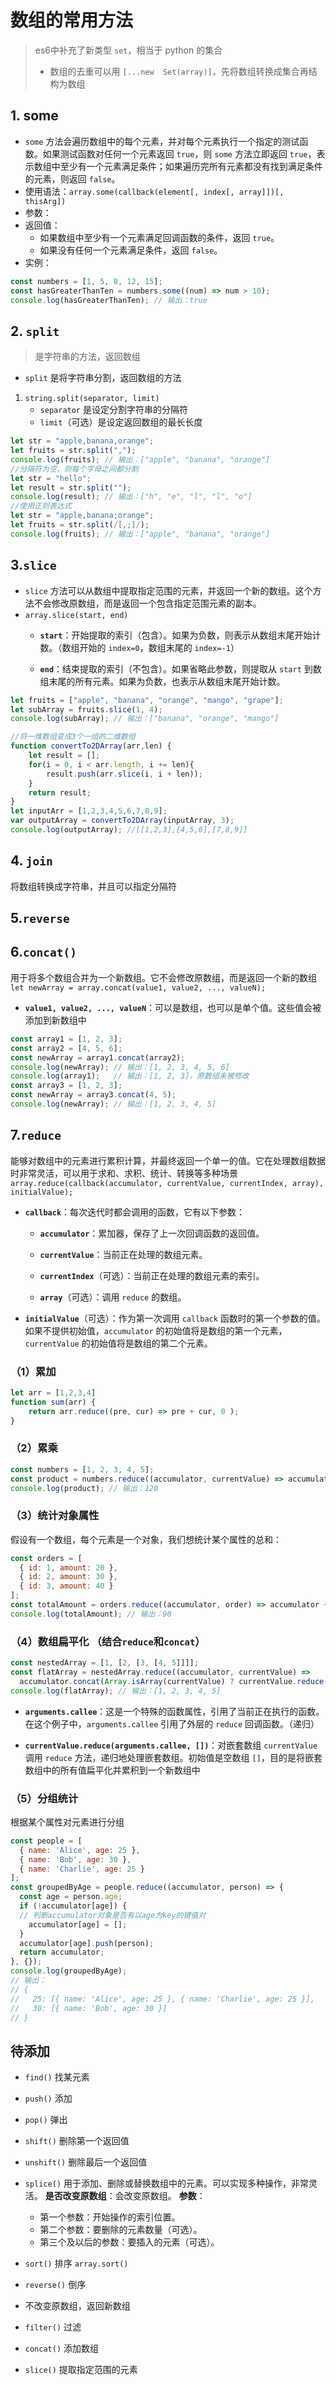 # 数组的常用方法
> es6中补充了新类型 `set`，相当于 python 的集合
> - 数组的去重可以用 `[...new  Set(array)]`，先将数组转换成集合再结构为数组
## 1. some
- `some` 方法会遍历数组中的每个元素，并对每个元素执行一个指定的测试函数。如果测试函数对任何一个元素返回 `true`，则 `some` 方法立即返回 `true`，表示数组中至少有一个元素满足条件；如果遍历完所有元素都没有找到满足条件的元素，则返回 `false`。
- 使用语法：`array.some(callback(element[, index[, array]])[, thisArg])`
- 参数：
-  返回值：
	-   如果数组中至少有一个元素满足回调函数的条件，返回 `true`。
	-   如果没有任何一个元素满足条件，返回 `false`。
- 实例：
```js
const numbers = [1, 5, 8, 12, 15];
const hasGreaterThanTen = numbers.some((num) => num > 10);
console.log(hasGreaterThanTen); // 输出：true
```
## 2. `split`
>是字符串的方法，返回数组
- `split` 是将字符串分割，返回数组的方法
1. `string.split(separator, limit)` 
	- `separator` 是设定分割字符串的分隔符
	- `limit`（可选）是设定返回数组的最长长度
```js
let str = "apple,banana,orange";
let fruits = str.split(",");
console.log(fruits); // 输出：["apple", "banana", "orange"]
//分隔符为空，则每个字母之间都分割
let str = "hello";
let result = str.split("");
console.log(result); // 输出：["h", "e", "l", "l", "o"]
//使用正则表达式
let str = "apple,banana;orange";
let fruits = str.split(/[,;]/);
console.log(fruits); // 输出：["apple", "banana", "orange"]
```
## 3.`slice`
- `slice` 方法可以从数组中提取指定范围的元素，并返回一个新的数组。这个方法不会修改原数组，而是返回一个包含指定范围元素的副本。
- `array.slice(start, end)`
	-  **`start`**：开始提取的索引（包含）。如果为负数，则表示从数组末尾开始计数。（数组开始的 `index=0`，数组末尾的 `index=-1`）
    
	-   **`end`**：结束提取的索引（不包含）。如果省略此参数，则提取从 `start` 到数组末尾的所有元素。如果为负数，也表示从数组末尾开始计数。
```js
let fruits = ["apple", "banana", "orange", "mango", "grape"];
let subArray = fruits.slice(1, 4);
console.log(subArray); // 输出：["banana", "orange", "mango"]

//将一维数组变成3个一组的二维数组
function convertTo2DArray(arr,len) {
	let result = [];
	for(i = 0, i < arr.length, i += len){
		result.push(arr.slice(i, i + len));
	}
	return result;
}
let inputArr = [1,2,3,4,5,6,7,8,9];
var outputArray = convertTo2DArray(inputArray, 3); 
console.log(outputArray); //[[1,2,3],[4,5,6],[7,8,9]]
```

## 4. `join`
将数组转换成字符串，并且可以指定分隔符

## 5.`reverse`

## 6.`concat()`
用于将多个数组合并为一个新数组。它不会修改原数组，而是返回一个新的数组
`let newArray = array.concat(value1, value2, ..., valueN);`
- **`value1, value2, ..., valueN`**：可以是数组，也可以是单个值。这些值会被添加到新数组中
```js
const array1 = [1, 2, 3];
const array2 = [4, 5, 6];
const newArray = array1.concat(array2);
console.log(newArray); // 输出：[1, 2, 3, 4, 5, 6]
console.log(array1);   // 输出：[1, 2, 3]，原数组未被修改
const array3 = [1, 2, 3];
const newArray = array3.concat(4, 5);
console.log(newArray); // 输出：[1, 2, 3, 4, 5]
```

## 7.`reduce`
能够对数组中的元素进行累积计算，并最终返回一个单一的值。它在处理数组数据时非常灵活，可以用于求和、求积、统计、转换等多种场景
`array.reduce(callback(accumulator, currentValue, currentIndex, array), initialValue);`
-   **`callback`**：每次迭代时都会调用的函数，它有以下参数：
    
    -   **`accumulator`**：累加器，保存了上一次回调函数的返回值。
        
    -   **`currentValue`**：当前正在处理的数组元素。
        
    -   **`currentIndex`**（可选）：当前正在处理的数组元素的索引。
        
    -   **`array`**（可选）：调用 `reduce` 的数组。
        
-   **`initialValue`**（可选）：作为第一次调用 `callback` 函数时的第一个参数的值。如果不提供初始值，`accumulator` 的初始值将是数组的第一个元素，`currentValue` 的初始值将是数组的第二个元素。
### （1）累加
```js
let arr = [1,2,3,4]
function sum(arr) {
	return arr.reduce((pre, cur) => pre + cur, 0 );
}
```
### （2）累乘
```js
const numbers = [1, 2, 3, 4, 5];
const product = numbers.reduce((accumulator, currentValue) => accumulator * currentValue, 1);
console.log(product); // 输出：120
```
### （3）统计对象属性
假设有一个数组，每个元素是一个对象，我们想统计某个属性的总和：
```js
const orders = [
  { id: 1, amount: 20 },
  { id: 2, amount: 30 },
  { id: 3, amount: 40 }
];
const totalAmount = orders.reduce((accumulator, order) => accumulator + order.amount, 0);
console.log(totalAmount); // 输出：90
```
### （4）数组扁平化 （结合`reduce`和`concat`）
```js
const nestedArray = [1, [2, [3, [4, 5]]]];
const flatArray = nestedArray.reduce((accumulator, currentValue) => 
  accumulator.concat(Array.isArray(currentValue) ? currentValue.reduce(arguments.callee, []) : currentValue), []);
console.log(flatArray); // 输出：[1, 2, 3, 4, 5]
```
-   **`arguments.callee`**：这是一个特殊的函数属性，引用了当前正在执行的函数。在这个例子中，`arguments.callee` 引用了外层的 `reduce` 回调函数。（递归）

-   **`currentValue.reduce(arguments.callee, [])`**：对嵌套数组 `currentValue` 调用 `reduce` 方法，递归地处理嵌套数组。初始值是空数组 `[]`，目的是将嵌套数组中的所有值扁平化并累积到一个新数组中
### （5）分组统计
根据某个属性对元素进行分组
```js
const people = [
  { name: 'Alice', age: 25 },
  { name: 'Bob', age: 30 },
  { name: 'Charlie', age: 25 }
];
const groupedByAge = people.reduce((accumulator, person) => {
  const age = person.age;
  if (!accumulator[age]) {	
  // 判断accumulator对象是否有以age为key的键值对
    accumulator[age] = [];
  }
  accumulator[age].push(person);
  return accumulator;
}, {});
console.log(groupedByAge);
// 输出：
// {
//   25: [{ name: 'Alice', age: 25 }, { name: 'Charlie', age: 25 }],
//   30: [{ name: 'Bob', age: 30 }]
// }
```




## 待添加

-   `find()` 找某元素
-   `push()` 添加
-   `pop()` 弹出
-   `shift()` 删除第一个返回值
-   `unshift()` 删除最后一个返回值
-   `splice()`
用于添加、删除或替换数组中的元素。可以实现多种操作，非常灵活。
    **是否改变原数组**：会改变原数组。
    **参数**： 
    -   第一个参数：开始操作的索引位置。
    -   第二个参数：要删除的元素数量（可选）。
    -   第三个及以后的参数：要插入的元素（可选）。

-   `sort()` 排序 `array.sort()`
-   `reverse()` 倒序
- 不改变原数组，返回新数组
- `filter()` 过滤
- `concat()`  添加数组
-  `slice()` 提取指定范围的元素
<!--stackedit_data:
eyJoaXN0b3J5IjpbLTE2ODYxODE5NTAsLTg1MjI1NTI1MiwtMj
I1NjA4NDgwXX0=
-->